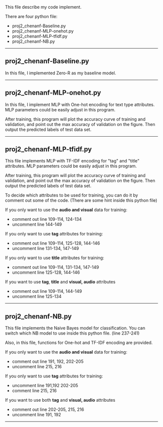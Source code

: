 This file describe my code implement.

There are four python file:

- proj2_chenanf-Baseline.py
- proj2_chenanf-MLP-onehot.py
- proj2_chenanf-MLP-tfidf.py
- proj2_chenanf-NB.py

---

## proj2_chenanf-Baseline.py

In this file, I implemented Zero-R as my baseline model.

---

## proj2_chenanf-MLP-onehot.py

In this file, I implement MLP with One-hot encoding for text type attributes.
MLP parameters could be easily adjust in this program.

After training, this program will plot the accuracy curve of training and validation, and point out the max accuracy of validation on the figure.
Then output the predicted labels of test data set.

---

## proj2_chenanf-MLP-tfidf.py

This file implements MLP with TF-IDF encoding for "tag" and "title" attributes.
MLP parameters could be easily adjust in this program.

After training, this program will plot the accuracy curve of training and validation, and point out the max accuracy of validation on the figure.
Then output the predicted labels of test data set.

To decide which attributes to be used for training, you can do it by comment out some of the code. (There are some hint inside this python file)

If you only want to use the **audio and visual** data for training:

- comment out line 109-114, 124-134
- uncomment line 144-149

If you only want to use **tag** attributes for training:

- comment out line 109-114, 125-128, 144-146
- uncomment line 131-134, 147-149

If you only want to use **title** attributes for training:

- comment out line 109-114, 131-134, 147-149
- uncomment line 125-128, 144-146

If you want to use **tag**, **title** and **visual, audio** attributes

- comment out line 109-114, 144-149
- uncomment line 125-134



---

## proj2_chenanf-NB.py

This file implements the Naive Bayes model for classification. You can switch which NB model to use inside this python file. (line 237-241)

Also, in this file, functions for One-hot and TF-IDF encoding are provided.

If you only want to use the **audio and visual** data for training:

- comment out line 191, 192, 202-205
- uncomment line 215, 216

If you only want to use **tag** attributes for training:

- uncomment line 191,192 202-205
- comment line 215, 216

If you want to use both **tag** and **visual, audio** attributes

- comment out line 202-205, 215, 216
- uncomment line 191, 192

---




